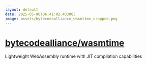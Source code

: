 ```yaml
---
layout: default
date: 2025-05-06T06:41:02.403005
image: assets/bytecodealliance_wasmtime_cropped.png
---
```


# [bytecodealliance/wasmtime](https://github.com/bytecodealliance/wasmtime)

Lightweight WebAssembly runtime with JIT compilation capabilities

